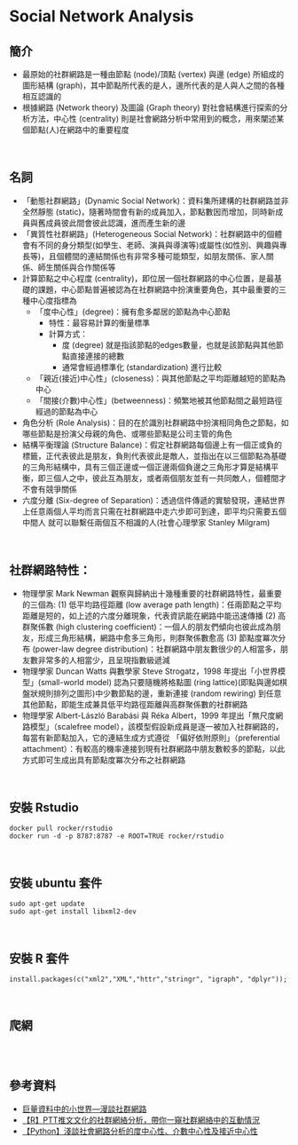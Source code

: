 # Social Network Analysis

## 簡介
* 最原始的社群網路是一種由節點 (node)/頂點 (vertex) 與邊 (edge) 所組成的圖形結構 (graph)，其中節點所代表的是人，邊所代表的是人與人之間的各種相互認識的
* 根據網路 (Network theory) 及圖論 (Graph theory) 對社會結構進行探索的分析方法，中心性 (centrality) 則是社會網路分析中常用到的概念，用來闡述某個節點(人)在網路中的重要程度
<br>

## 名詞
* 「動態社群網路」(Dynamic Social Network)：資料集所建構的社群網路並非全然靜態 (static)，隨著時間會有新的成員加入，節點數因而增加，同時新成員與舊成員彼此間會彼此認識，進而產生新的邊
* 「異質性社群網路」(Heterogeneous Social Network)：社群網路中的個體會有不同的身分類型(如學生、老師、演員與導演等)或屬性(如性別、興趣與專長等)，且個體間的連結關係也有非常多種可能類型，如朋友關係、家人關係、師生關係與合作關係等
* 計算節點之中心程度 (centrality)，即位居一個社群網路的中心位置，是最基礎的課題，中心節點普遍被認為在社群網路中扮演重要角色，其中最重要的三種中心度指標為
  * 「度中心性」(degree)：擁有愈多鄰居的節點為中心節點
    * 特性：最容易計算的衡量標準
    * 計算方式：
      * 度 (degree) 就是指該節點的edges數量，也就是該節點與其他節點直接連接的總數
      * 通常會經過標準化 (standardization) 進行比較
  * 「親近(接近)中心性」(closeness)：與其他節點之平均距離越短的節點為中心
  * 「間接(介數)中心性」(betweenness)：頻繁地被其他節點間之最短路徑經過的節點為中心
* 角色分析 (Role Analysis)：目的在於識別社群網路中扮演相同角色之節點，如哪些節點是扮演父母親的角色、或哪些節點是公司主管的角色
* 結構平衡理論 (Structure Balance)：假定社群網路每個邊上有一個正或負的標籤，正代表彼此是朋友，負則代表彼此是敵人，並指出在以三個節點為基礎的三角形結構中，具有三個正邊或一個正邊兩個負邊之三角形才算是結構平衡，即三個人之中，彼此互為朋友，或者兩個朋友並有一共同敵人，個體間才不會有競爭關係
* 六度分離 (Six-degree of Separation)：透過信件傳遞的實驗發現，連結世界上任意兩個人平均而言只需在社群網路中走六步即可到達，即平均只需要五個中間人 就可以聯繫任兩個互不相識的人(社會心理學家 Stanley Milgram)
<br>

## 社群網路特性：
* 物理學家 Mark Newman 觀察與歸納出十幾種重要的社群網路特性，最重要的三個為:
  (1) 低平均路徑距離 (low average path length)：任兩節點之平均距離是短的，如上述的六度分離現象，代表資訊能在網路中能迅速傳播
  (2) 高群聚係數 (high clustering coefficient)：一個人的朋友們傾向也彼此成為朋友，形成三角形結構，網路中愈多三角形，則群聚係數愈高
  (3) 節點度冪次分布 (power-law degree distribution)：社群網路中朋友數很少的人相當多，朋友數非常多的人相當少，且呈現指數級遞減
 * 物理學家 Duncan Watts 與數學家 Steve Strogatz，1998 年提出「小世界模型」(small-world model) 認為只要隨機將格點圖 (ring lattice)(即點與邊如棋盤狀規則排列之圖形)中少數節點的邊，重新連接 (random rewiring) 到任意其他節點，即能生成兼具低平均路徑距離與高群聚係數的社群網路
 * 物理學家 Albert-László Barabási 與 Réka Albert，1999 年提出「無尺度網路模型」（scalefree model），該模型假設新成員是逐一被加入社群網路的，每當有新節點加入，它的連結生成方式遵從
「偏好依附原則」（preferential attachment）：有較高的機率連接到現有社群網路中朋友數較多的節點，以此方式即可生成出具有節點度冪次分布之社群網路
<br>

## 安裝 Rstudio
```
docker pull rocker/rstudio
docker run -d -p 8787:8787 -e ROOT=TRUE rocker/rstudio
```
<br>

## 安裝 ubuntu 套件
```
sudo apt-get update
sudo apt-get install libxml2-dev
```
<br>

## 安裝 R 套件
```
install.packages(c("xml2","XML","httr","stringr", "igraph", "dplyr"));
```
<br>

## 爬網
```
```
<br>

## 參考資料
* [巨量資料中的小世界––漫談社群網路](https://ee.ntu.edu.tw/upload/hischool/doc/2014.05.pdf)
* [【R】PTT推文文化的社群網絡分析，帶你一窺社群網絡中的互動情況](https://medium.com/bryanyang0528/r-ptt%E6%8E%A8%E6%96%87%E6%96%87%E5%8C%96%E7%9A%84%E7%A4%BE%E7%BE%A4%E7%B6%B2%E7%B5%A1%E5%88%86%E6%9E%90-social-network-analysis-%E5%B8%B6%E4%BD%A0%E4%B8%80%E7%AA%BA%E7%A4%BE%E7%BE%A4%E7%B6%B2%E7%B5%A1%E4%B8%AD%E7%9A%84%E4%BA%92%E5%8B%95%E6%83%85%E6%B3%81-5cab015bbac8)
* [【Python】淺談社會網路分析的度中心性、介數中心性及接近中心性](https://medium.com/qiubingcheng/python-%E6%B7%BA%E8%AB%87%E7%A4%BE%E6%9C%83%E7%B6%B2%E8%B7%AF%E5%88%86%E6%9E%90-social-network-analysis-%E7%9A%84%E5%BA%A6%E4%B8%AD%E5%BF%83%E6%80%A7-degree-centrality-%E4%BB%8B%E6%95%B8%E4%B8%AD%E5%BF%83%E6%80%A7-betweenness-9b9f01c4d088)
